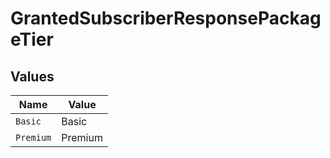 # GrantedSubscriberResponsePackageTier


## Values

| Name      | Value     |
| --------- | --------- |
| `Basic`   | Basic     |
| `Premium` | Premium   |